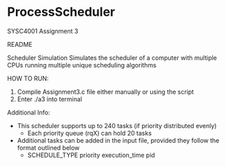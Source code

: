 # ProcessScheduler
SYSC4001 Assignment 3

README

Scheduler Simulation
Simulates the scheduler of a computer with multiple CPUs running multiple unique scheduling algorithms

HOW TO RUN:
1. Compile Assignment3.c file either manually or using the script
2. Enter ./a3 into terminal

Additional Info:
- This scheduler supports up to 240 tasks (if priority distributed evenly)
  - Each priority queue (rqX) can hold 20 tasks
- Additional tasks can be added in the input file, provided they follow the format outlined below
  - SCHEDULE_TYPE priority execution_time pid

